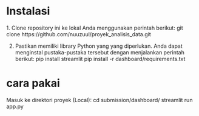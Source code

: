 <h1>Instalasi</h1>
1. Clone repository ini ke lokal Anda menggunakan perintah berikut:
git clone  https://github.com/nuuzuul/proyek_analisis_data.git

2. Pastikan  memiliki library Python yang  yang diperlukan. Anda dapat menginstal pustaka-pustaka tersebut dengan menjalankan perintah berikut:
pip install streamlit
pip install -r dashboard/requirements.txt

<h1>cara pakai</h1>
Masuk ke direktori proyek (Local):
cd submission/dashboard/
streamlit run app.py

